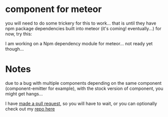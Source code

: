 # component for meteor

you will need to do some trickery for this to work... that is until they have npm package dependencies built into meteor (it's coming! eventually...) for now, try this:

I am working on a Npm dependency module for meteor... not ready yet though...

# Notes

due to a bug with multiple components depending on the same component (component-emitter for example), with the stock version of component, you might get hangs...

I have [made a pull request](https://github.com/component/component/pull/276), so you will have to wait, or you can optionally check out my [repo here](https://github.com/heavyk/component)